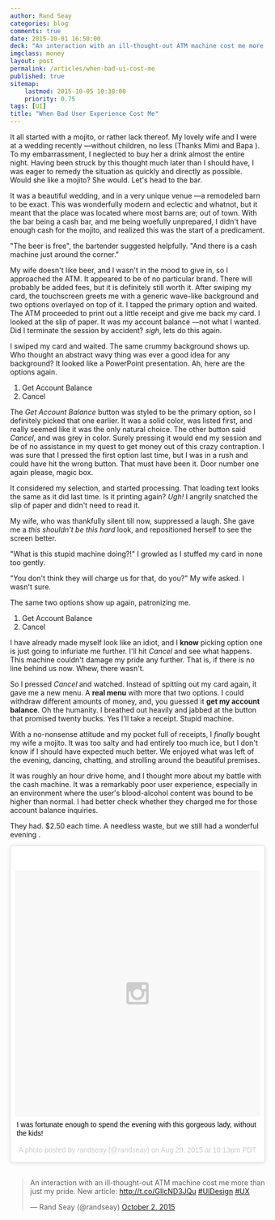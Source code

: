 ```yaml
---
author: Rand Seay
categories: blog
comments: true
date: 2015-10-01 16:50:00
deck: "An interaction with an ill-thought-out ATM machine cost me more than just my pride and composure."
imgclass: money
layout: post
permalink: /articles/when-bad-ui-cost-me
published: true
sitemap:
    lastmod: 2015-10-05 10:30:00
    priority: 0.75
tags: [UI]
title: "When Bad User Experience Cost Me"
---
```


It all started with a mojito, or rather lack thereof. My lovely wife and I were at a wedding recently &mdash;without children, no less (Thanks Mimi and Bapa <i class='fa fa-smile-o'></i>). To my embarrassment, I neglected to buy her a drink almost the entire night<!--more-->. Having been struck by this thought much later than I should have, I was eager to remedy the situation as quickly and directly as possible. Would she like a mojito? She would. Let's head to the bar.

It was a beautiful wedding, and in a very unique venue &mdash;a remodeled barn to be exact. This was wonderfully modern and eclectic and whatnot, but it meant that the place was located where most barns are; out of town. With the bar being a cash bar, and me being woefully unprepared, I didn't have enough cash for the mojito, and realized this was the start of a predicament.

"The beer is free", the bartender suggested helpfully. "And there is a cash machine just around the corner."

My wife doesn't like beer, and I wasn't in the mood to give in, so I approached the ATM. It appeared to be of no particular brand. There will probably be added fees, but it is definitely still worth it. After swiping my card, the touchscreen greets me with a generic wave-like background and two options overlayed on top of it. I tapped the primary option and waited. The ATM proceeded to print out a little receipt and give me back my card. I looked at the slip of paper. It was my account balance &mdash;not what I wanted. Did I terminate the session by accident? *sigh*, lets do this again.

I swiped my card and waited. The same crummy background shows up. Who thought an abstract wavy thing was ever a good idea for any background? It looked like a PowerPoint presentation.  Ah, here are the options again.

1. Get Account Balance
1. Cancel

The *Get Account Balance* button was styled to be the primary option, so I definitely picked that one earlier. It was a solid color, was listed first, and really seemed like it was the only natural choice. The other button said *Cancel*, and was grey in color. Surely pressing it would end my session and be of no assistance in my quest to get money out of this crazy contraption. I was sure that I pressed the first option last time, but I was in a rush and could have hit the wrong button. That must have been it. Door number one again please, magic box.

It considered my selection, and started processing. That loading text looks the same as it did last time. Is it printing again? *Ugh!* I angrily snatched the slip of paper and didn't need to read it.

My wife, who was thankfully silent till now, suppressed a laugh. She gave me a *this shouldn't be this hard* look, and repositioned herself to see the screen better.

"What is this stupid machine doing?!" I growled as I stuffed my card in none too gently.

"You don't think they will charge us for that, do you?" My wife asked. I wasn't sure.

The same two options show up again, patronizing me.

1. Get Account Balance
1. Cancel

I have already made myself look like an idiot, and I **know** picking option one is just going to infuriate me further. I'll hit *Cancel* and see what happens. This machine couldn't damage my pride any further. That is, if there is no line behind us now. Whew, there wasn't.

So I pressed *Cancel* and watched. Instead of spitting out my card again, it gave me a new menu. A **real menu** with more that two options. I could withdraw different amounts of money, and, you guessed it **get my account balance**. Oh the humanity. I breathed out heavily and jabbed at the button that promised twenty bucks. Yes I'll take a receipt. Stupid machine.

With a no-nonsense attitude and my pocket full of receipts, I *finally* bought my wife a mojito. It was too salty and had entirely too much ice, but I don't know if I should have expected much better. We enjoyed what was left of the evening, dancing, chatting, and strolling around the beautiful premises.

It was roughly an hour drive home, and I thought more about my battle with the cash machine. It was a remarkably poor user experience, especially in an environment where the user's blood-alcohol content was bound to be higher than normal. I had better check whether they charged me for those account balance inquiries.

They had. $2.50 each time. A needless waste, but we still had a wonderful evening <i class="fa fa-smile-o"></i>.

<blockquote class="instagram-media" data-instgrm-captioned data-instgrm-version="5" style=" background:#FFF; border:0; border-radius:3px; box-shadow:0 0 1px 0 rgba(0,0,0,0.5),0 1px 10px 0 rgba(0,0,0,0.15); margin: 1px; max-width:658px; padding:0; width:99.375%; width:-webkit-calc(100% - 2px); width:calc(100% - 2px);"><div style="padding:8px;"> <div style=" background:#F8F8F8; line-height:0; margin-top:40px; padding:50.0% 0; text-align:center; width:100%;"> <div style=" background:url(data:image/png;base64,iVBORw0KGgoAAAANSUhEUgAAACwAAAAsCAMAAAApWqozAAAAGFBMVEUiIiI9PT0eHh4gIB4hIBkcHBwcHBwcHBydr+JQAAAACHRSTlMABA4YHyQsM5jtaMwAAADfSURBVDjL7ZVBEgMhCAQBAf//42xcNbpAqakcM0ftUmFAAIBE81IqBJdS3lS6zs3bIpB9WED3YYXFPmHRfT8sgyrCP1x8uEUxLMzNWElFOYCV6mHWWwMzdPEKHlhLw7NWJqkHc4uIZphavDzA2JPzUDsBZziNae2S6owH8xPmX8G7zzgKEOPUoYHvGz1TBCxMkd3kwNVbU0gKHkx+iZILf77IofhrY1nYFnB/lQPb79drWOyJVa/DAvg9B/rLB4cC+Nqgdz/TvBbBnr6GBReqn/nRmDgaQEej7WhonozjF+Y2I/fZou/qAAAAAElFTkSuQmCC); display:block; height:44px; margin:0 auto -44px; position:relative; top:-22px; width:44px;"></div></div> <p style=" margin:8px 0 0 0; padding:0 4px;"> <a href="https://instagram.com/p/6_tANTJXQf/" style=" color:#000; font-family:Arial,sans-serif; font-size:14px; font-style:normal; font-weight:normal; line-height:17px; text-decoration:none; word-wrap:break-word;" target="_blank">I was fortunate enough to spend the evening with this gorgeous lady, without the kids!</a></p> <p style=" color:#c9c8cd; font-family:Arial,sans-serif; font-size:14px; line-height:17px; margin-bottom:0; margin-top:8px; overflow:hidden; padding:8px 0 7px; text-align:center; text-overflow:ellipsis; white-space:nowrap;">A photo posted by randseay (@randseay) on <time style=" font-family:Arial,sans-serif; font-size:14px; line-height:17px;" datetime="2015-08-30T05:13:17+00:00">Aug 29, 2015 at 10:13pm PDT</time></p></div></blockquote>
<script async defer src="//platform.instagram.com/en_US/embeds.js"></script>
<br>

<blockquote class="twitter-tweet" lang="en"><p lang="en" dir="ltr">An interaction with an ill-thought-out ATM machine cost me more than just my pride. New article: <a href="http://t.co/GIlcND3JQu">http://t.co/GIlcND3JQu</a> <a href="https://twitter.com/hashtag/UIDesign?src=hash">#UIDesign</a> <a href="https://twitter.com/hashtag/UX?src=hash">#UX</a></p>&mdash; Rand Seay (@randseay) <a href="https://twitter.com/randseay/status/650069318424629248">October 2, 2015</a></blockquote>
<script async src="//platform.twitter.com/widgets.js" charset="utf-8"></script>

